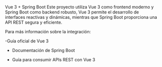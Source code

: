 Vue 3 + Spring Boot
Este proyecto utiliza Vue 3 como frontend moderno y Spring Boot como backend robusto, 
Vue 3 permite el desarrollo de interfaces reactivas y dinámicas, mientras que Spring Boot proporciona una API REST segura y eficiente.

Para más información sobre la integración:

-Guía oficial de Vue 3

- Documentación de Spring Boot

- Guía para consumir APIs REST con Vue 3
